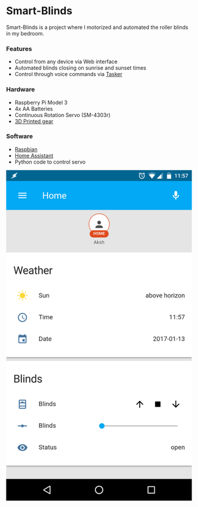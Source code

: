# Smart-Blinds

Smart-Blinds is a project where I motorized and automated the roller blinds in my bedroom.


### Features
- Control from any device via Web interface
- Automated blinds closing on sunrise and sunset times
- Control through voice commands via [Tasker](https://play.google.com/store/apps/details?id=net.dinglisch.android.taskerm)

### Hardware
- Raspberry Pi Model 3
- 4x AA Batteries
- Continuous Rotation Servo (SM-4303r)
- [3D Printed gear](http://www.thingiverse.com/thing:867)

### Software
- [Raspbian](https://www.raspberrypi.org/downloads/raspbian/)
- [Home Assistant](https://home-assistant.io/)
- Python code to control servo

![ui screenshot](https://raw.githubusercontent.com/abrizzz/Smart-Blinds/master/screenshots/ha.png)
